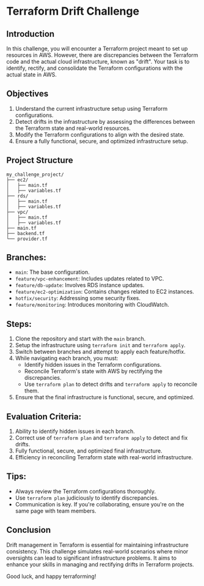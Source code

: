 # Terraform Drift Challenge

## Introduction

In this challenge, you will encounter a Terraform project meant to set up resources in AWS. However, there are discrepancies between the Terraform code and the actual cloud infrastructure, known as "drift". Your task is to identify, rectify, and consolidate the Terraform configurations with the actual state in AWS.

## Objectives

1. Understand the current infrastructure setup using Terraform configurations.
2. Detect drifts in the infrastructure by assessing the differences between the Terraform state and real-world resources.
3. Modify the Terraform configurations to align with the desired state.
4. Ensure a fully functional, secure, and optimized infrastructure setup.

## Project Structure

```plaintext
my_challenge_project/
├── ec2/
│   ├── main.tf
│   ├── variables.tf
├── rds/
│   ├── main.tf
│   ├── variables.tf
├── vpc/
│   ├── main.tf
│   ├── variables.tf
├── main.tf
├── backend.tf
└── provider.tf
```

## Branches:

- `main`: The base configuration.
- `feature/vpc-enhancement`: Includes updates related to VPC.
- `feature/db-update`: Involves RDS instance updates.
- `feature/ec2-optimization`: Contains changes related to EC2 instances.
- `hotfix/security`: Addressing some security fixes.
- `feature/monitoring`: Introduces monitoring with CloudWatch.

## Steps:

1. Clone the repository and start with the `main` branch.
2. Setup the infrastructure using `terraform init` and `terraform apply`.
3. Switch between branches and attempt to apply each feature/hotfix.
4. While navigating each branch, you must:
    - Identify hidden issues in the Terraform configurations.
    - Reconcile Terraform's state with AWS by rectifying the discrepancies.
    - Use `terraform plan` to detect drifts and `terraform apply` to reconcile them.
5. Ensure that the final infrastructure is functional, secure, and optimized.

## Evaluation Criteria:

1. Ability to identify hidden issues in each branch.
2. Correct use of `terraform plan` and `terraform apply` to detect and fix drifts.
3. Fully functional, secure, and optimized final infrastructure.
4. Efficiency in reconciling Terraform state with real-world infrastructure.

## Tips:

- Always review the Terraform configurations thoroughly.
- Use `terraform plan` judiciously to identify discrepancies.
- Communication is key. If you're collaborating, ensure you're on the same page with team members.

## Conclusion

Drift management in Terraform is essential for maintaining infrastructure consistency. This challenge simulates real-world scenarios where minor oversights can lead to significant infrastructure problems. It aims to enhance your skills in managing and rectifying drifts in Terraform projects.

Good luck, and happy terraforming!

